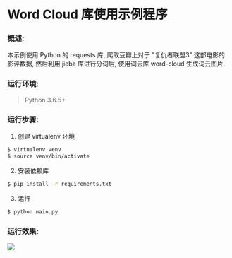 # Word Cloud 库使用示例程序

### 概述:

本示例使用 Python 的 requests 库, 爬取豆瓣上对于 "复仇者联盟3" 这部电影的影评数据, 然后利用 jieba 库进行分词后, 使用词云库 word-cloud 生成词云图片.

### 运行环境: 

> Python 3.6.5+

### 运行步骤:

1. 创建 virtualenv 环境
```bash
$ virtualenv venv
$ source venv/bin/activate
```

2. 安装依赖库
```bash
$ pip install -r requirements.txt
```

3. 运行
```bash
$ python main.py
```

### 运行效果:

![](http://oo8lgm5bz.bkt.clouddn.com/2018-10-24-word-cloud-demo-comment_cloud.jpg?imageView2/2/w/480)